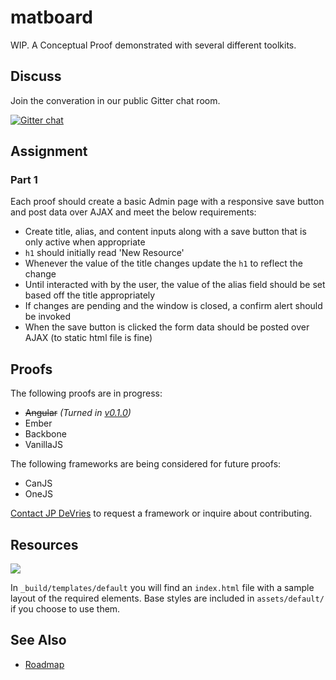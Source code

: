 matboard
========

WIP. A Conceptual Proof demonstrated with several different toolkits.

## Discuss
Join the converation in our public Gitter chat room.

[![Gitter chat](https://badges.gitter.im/jpdevries/matboard.png)](https://gitter.im/jpdevries/matboard)
 
## Assignment
### Part 1
Each proof should create a basic Admin page with a responsive save button and post data over AJAX and meet the below requirements:
 * Create title, alias, and content inputs along with a save button that is only active when appropriate
 * `h1` should initially read 'New Resource'
 * Whenever the value of the title changes update the `h1` to reflect the change  
 * Until interacted with by the user, the value of the alias field should be set based off the title appropriately 
 * If changes are pending and the window is closed, a confirm alert should be invoked
 * When the save button is clicked the form data should be posted over AJAX (to static html file is fine)  

## Proofs
The following proofs are in progress:
 - ~~Angular~~ _(Turned in [v0.1.0](https://github.com/jpdevries/matboard/releases/tag/v0.1.0))_
 - Ember
 - Backbone
 - VanillaJS

The following frameworks are being considered for future proofs:
 - CanJS
 - OneJS

[Contact JP DeVries](mailto:jp@modx.com) to request a framework or inquire about contributing.

## Resources
![](http://jpdevries.s3.amazonaws.com/assets/uploads/matboard/assignment/pt1/graphic2.png)

In `_build/templates/default` you will find an `index.html` file with a sample layout of the required elements. Base styles are included in `assets/default/` if you choose to use them. 

## See Also
 * [Roadmap](https://github.com/jpdevries/matboard/wiki/Roadmap)
